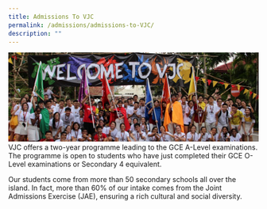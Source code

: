 ```yaml
---
title: Admissions To VJC
permalink: /admissions/admissions-to-VJC/
description: ""
---
```

![](/images/Admissions-banner-1024x365.jpg)
VJC offers a two-year programme leading to the GCE A-Level examinations. The programme is open to students who have just completed their GCE O-Level examinations or Secondary 4 equivalent.

Our students come from more than 50 secondary schools all over the island. In fact, more than 60% of our intake comes from the Joint Admissions Exercise (JAE), ensuring a rich cultural and social diversity.